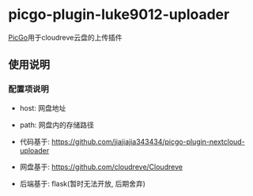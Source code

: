 # picgo-plugin-luke9012-uploader
[PicGo](https://github.com/Molunerfinn/PicGo)用于cloudreve云盘的上传插件

## 使用说明
### 配置项说明
- host: 网盘地址
- path: 网盘内的存储路径


- 代码基于: https://github.com/jiajiajia343434/picgo-plugin-nextcloud-uploader
- 网盘基于: https://github.com/cloudreve/Cloudreve
- 后端基于: flask(暂时无法开放, 后期舍弃)